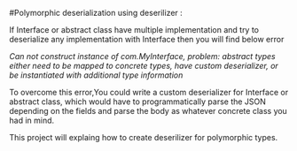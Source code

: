 #Polymorphic deserialization using deserilizer :

If Interface or abstract class have multiple implementation and try to deserialize any implementation with Interface then 
you will find below error 

*Can not construct instance of com.MyInterface, problem: abstract types either need to be mapped to concrete types, 
have custom deserializer, or be instantiated with additional type information*

To overcome this error,You could write a custom deserializer for Interface or abstract class, which would have to
programmatically parse the JSON depending on the fields and parse the body as whatever concrete class you had in mind.

This project will explaing how to create deserilizer for polymorphic types. 
